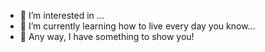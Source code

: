 - 👀 I’m interested in ...
- 🌱 I’m currently learning how to live every day you know...
- 🎉 Any way, I have something to show you!



